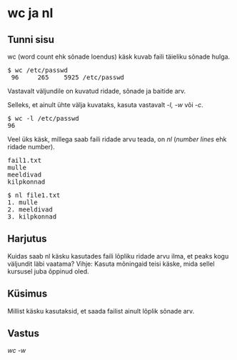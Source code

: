 # wc ja nl

## Tunni sisu

wc (word count ehk sõnade loendus) käsk kuvab faili täieliku sõnade hulga.

<pre>$ wc /etc/passwd
 96     265    5925 /etc/passwd
</pre>

Vastavalt väljundile on kuvatud ridade, sõnade ja baitide arv.

Selleks, et ainult ühte välja kuvataks, kasuta vastavalt *-l, -w* või *-c*.

<pre>$ wc -l /etc/passwd
96</pre>

Veel üks käsk, millega saab faili ridade arvu teada, on *nl* (*number lines* ehk ridade number).

<pre>
fail1.txt
mulle
meeldivad
kilpkonnad
</pre>

<pre>$ nl file1.txt
1. mulle
2. meeldivad
3. kilpkonnad
</pre>

## Harjutus

Kuidas saab nl käsku kasutades faili lõpliku ridade arvu ilma, et peaks kogu väljundit läbi vaatama? Vihje: Kasuta mõningaid teisi käske, mida sellel kursusel juba õppinud oled.

## Küsimus

Millist käsku kasutaksid, et saada failist ainult lõplik sõnade arv.

## Vastus

*wc -w*
